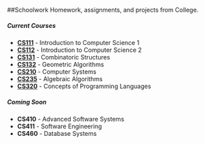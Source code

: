 ##Schoolwork
Homework, assignments, and projects from College.

##### Current Courses
* [__CS111__](/CS111) - Introduction to Computer Science 1
* [__CS112__](/CS112) - Introduction to Computer Science 2
* [__CS131__](/CS131) - Combinatoric Structures
* [__CS132__](/CS132) - Geometric Algorithms
* [__CS210__](/CS210) - Computer Systems
* [__CS235__](/CS235) - Algebraic Algorithms
* [__CS320__](/CS320) - Concepts of Programming Languages

##### Coming Soon
* __CS410__ - Advanced Software Systems
* __CS411__ - Software Engineering
* __CS460__ - Database Systems